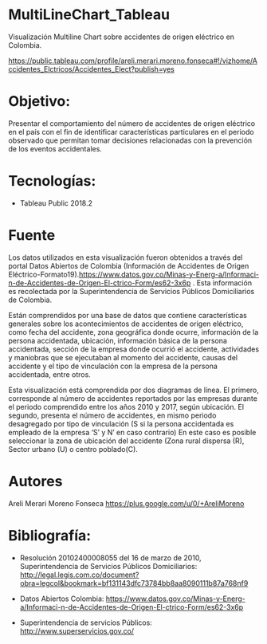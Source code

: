 # MultiLineChart_Tableau
Visualización Multiline Chart sobre accidentes de origen eléctrico en Colombia. 

https://public.tableau.com/profile/areli.merari.moreno.fonseca#!/vizhome/Accidentes_Elctricos/Accidentes_Elect?publish=yes

# Objetivo:
Presentar el comportamiento del número de accidentes de origen eléctrico en el país con el fin de identificar características particulares en el periodo observado que permitan tomar decisiones relacionadas con la prevención de los eventos accidentales.

# Tecnologías:
* Tableau Public 2018.2
 
# Fuente
Los datos utilizados en esta visualización fueron obtenidos a través del portal Datos Abiertos de Colombia (Información de Accidentes de Origen Eléctrico-Formato19).https://www.datos.gov.co/Minas-y-Energ-a/Informaci-n-de-Accidentes-de-Origen-El-ctrico-Form/es62-3x6p . Esta información es recolectada por la Superintendencia de Servicios Públicos Domiciliarios de Colombia.

Están comprendidos por una base de datos que contiene características generales sobre los acontecimientos de accidentes de origen eléctrico, como fecha del accidente, zona geográfica donde ocurre, información de la persona accidentada, ubicación, información básica de la persona accidentada, sección de la empresa donde ocurrió el accidente, actividades y maniobras que se ejecutaban al momento del accidente, causas del accidente y el tipo de vinculación con la empresa de la persona accidentada, entre otros.

Esta visualización está comprendida por dos diagramas de línea. El primero, corresponde al número de accidentes reportados por las empresas durante el periodo comprendido entre los años 2010 y 2017, según ubicación. El segundo, presenta el número de accidentes, en mismo periodo desagregado por tipo de vinculación (S si la persona accidentada es empleado de la empresa ‘S’ y N’ en caso contrario) En este caso es posible seleccionar la zona de ubicación del accidente (Zona rural dispersa (R), Sector urbano (U) o centro poblado(C).

# Autores
Areli Merari Moreno Fonseca https://plus.google.com/u/0/+AreliMoreno

# Bibliografía:
* Resolución 20102400008055 del 16 de marzo de 2010, Superintendencia de Servicios Públicos Domiciliarios:
http://legal.legis.com.co/document?obra=legcol&bookmark=bf131143dfc73784bb8aa8090111b87a768nf9

* Datos Abiertos Colombia: https://www.datos.gov.co/Minas-y-Energ-a/Informaci-n-de-Accidentes-de-Origen-El-ctrico-Form/es62-3x6p
* Superintendencia de servicios Públicos:
http://www.superservicios.gov.co/

